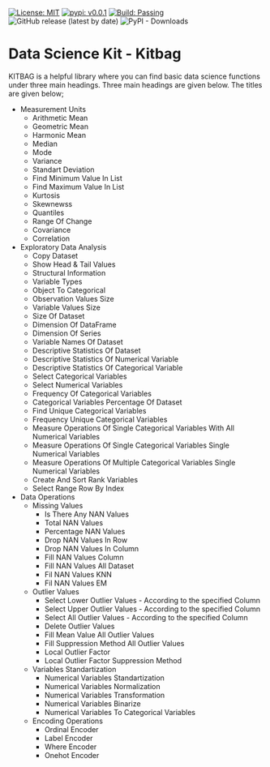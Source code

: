 [![License: MIT](https://img.shields.io/badge/License-MIT-green.svg)](https://opensource.org/licenses/MIT)
[![pypi: v0.0.1](https://img.shields.io/badge/pypi-v0.0.10-yellow.svg)](https://pypi.org/project/data-science-kit/)
[![Build: Passing](https://img.shields.io/badge/Build-Passing-green.svg)](https://github.com/KeremDlkmn/data-science-kit)
![GitHub release (latest by date)](https://img.shields.io/github/v/release/KeremDlkmn/data-science-kit)
![PyPI - Downloads](https://img.shields.io/pypi/dm/data-science-kit)

# Data Science Kit - Kitbag
KITBAG is a helpful library where you can find basic data science functions under three main headings. Three main headings are given below. The titles are given below;

* Measurement Units
  * Arithmetic Mean
  * Geometric Mean
  * Harmonic Mean
  * Median
  * Mode
  * Variance
  * Standart Deviation
  * Find Minimum Value In List
  * Find Maximum Value In List
  * Kurtosis
  * Skewnewss
  * Quantiles
  * Range Of Change
  * Covariance
  * Correlation
* Exploratory Data Analysis
  * Copy Dataset
  * Show Head & Tail Values
  * Structural Information
  * Variable Types
  * Object To Categorical
  * Observation Values Size
  * Variable Values Size
  * Size Of Dataset
  * Dimension Of DataFrame 
  * Dimension Of Series
  * Variable Names Of Dataset
  * Descriptive Statistics Of Dataset
  * Descriptive Statistics Of Numerical Variable 
  * Descriptive Statistics Of Categorical Variable  
  * Select Categorical Variables 
  * Select Numerical Variables 
  * Frequency Of Categorical Variables
  * Categorical Variables Percentage Of Dataset
  * Find Unique Categorical Variables
  * Frequency Unique Categorical Variables
  * Measure Operations Of Single Categorical Variables With All Numerical Variables
  * Measure Operations Of Single Categorical Variables Single Numerical Variables
  * Measure Operations Of Multiple Categorical Variables Single Numerical Variables
  * Create And Sort Rank Variables
  * Select Range Row By Index
* Data Operations
  * Missing Values
    * Is There Any NAN Values
    * Total NAN Values
    * Percentage NAN Values
    * Drop NAN Values In Row 
    * Drop NAN Values In Column
    * Fill NAN Values Column
    * Fill NAN Values All Dataset
    * Fil NAN Values KNN
    * Fil NAN Values EM
  * Outlier Values
    * Select Lower Outlier Values - According to the specified Column
    * Select Upper Outlier Values - According to the specified Column
    * Select All Outlier Values - According to the specified Column
    * Delete Outlier Values
    * Fill Mean Value All Outlier Values
    * Fill Suppression Method All Outlier Values
    * Local Outlier Factor
    * Local Outlier Factor Suppression Method
  * Variables Standartization
    * Numerical Variables Standartization  
    * Numerical Variables Normalization  
    * Numerical Variables Transformation  
    * Numerical Variables Binarize  
    * Numerical Variables To Categorical Variables
  * Encoding Operations
    * Ordinal Encoder
    * Label Encoder
    * Where Encoder
    * Onehot Encoder

